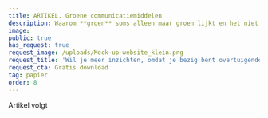 ```yaml
---
title: ARTIKEL. Groene communicatiemiddelen
description: Waarom **groen** soms alleen maar groen lijkt en het niet is.
image:
public: true
has_request: true
request_image: /uploads/Mock-up-website_klein.png
request_title: 'Wil je meer inzichten, omdat je bezig bent overtuigende content te creëren?'
request_cta: Gratis download
tag: papier
order: 8
---
```


Artikel volgt